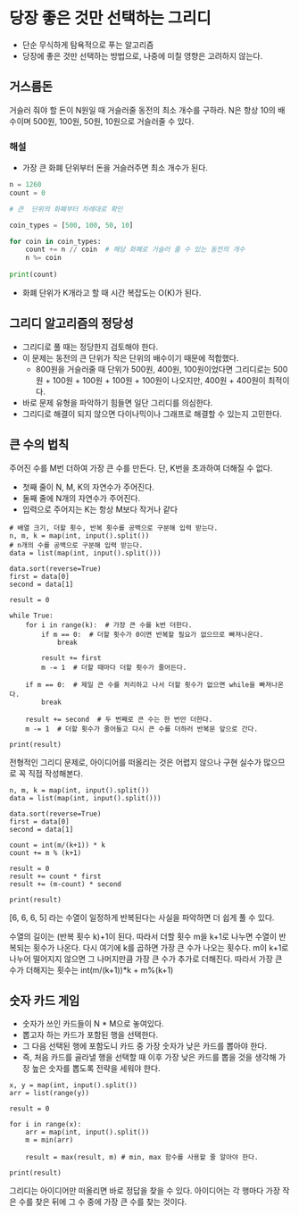 # 당장 좋은 것만 선택하는 그리디

- 단순 무식하게 탐욕적으로 푸는 알고리즘
- 당장에 좋은 것만 선택하는 방법으로, 나중에 미칠 영향은 고려하지 않는다.

## 거스름돈

거슬러 줘야 할 돈이 N원일 때 거슬러줄 동전의 최소 개수를 구하라. N은 항상 10의 배수이며 500원, 100원, 50원, 10원으로 거슬러줄 수 있다.

### 해설

- 가장 큰 화폐 단위부터 돈을 거슬러주면 최소 개수가 된다.

```python
n = 1260
count = 0

# 큰  단위의 화폐부터 차례대로 확인

coin_types = [500, 100, 50, 10]

for coin in coin_types:
    count += n // coin  # 해당 화폐로 거슬러 줄 수 있는 동전의 개수
    n %= coin
    
print(count)
```

- 화폐 단위가 K개라고 할 때 시간 복잡도는 O(K)가 된다.

## 그리디 알고리즘의 정당성

- 그리디로 풀 때는 정당한지 검토해야 한다.
- 이 문제는 동전의 큰 단위가 작은 단위의 배수이기 때문에 적합했다.
  - 800원을 거슬러줄 때 단위가 500원, 400원, 100원이었다면 그리디로는 500원 + 100원 + 100원 + 100원 + 100원이 나오지만, 400원 + 400원이 최적이다.
- 바로 문제 유형을 파악하기 힘들면 일단 그리디를 의심한다.
- 그리디로 해결이 되지 않으면 다이나믹이나 그래프로 해결할 수 있는지 고민한다.

## 큰 수의 법칙

주어진 수를 M번 더하여 가장 큰 수를 만든다. 단, K번을 초과하여 더해질 수 없다.

- 첫째 줄이 N, M, K의 자연수가 주어진다.
- 둘째 줄에 N개의 자연수가 주어진다.
- 입력으로 주어지는 K는  항상 M보다 작거나 같다

```
# 배열 크기, 더할 횟수, 반복 횟수를 공백으로 구분해 입력 받는다.
n, m, k = map(int, input().split())
# n개의 수를 공백으로 구분해 입력 받는다.
data = list(map(int, input().split()))

data.sort(reverse=True)
first = data[0]
second = data[1]

result = 0

while True:
    for i in range(k):  # 가장 큰 수를 k번 더한다.
        if m == 0:  # 더할 횟수가 0이면 반복할 필요가 없으므로 빠져나온다.
            break

        result += first
        m -= 1  # 더할 때마다 더할 횟수가 줄어든다.

    if m == 0:  # 제일 큰 수를 처리하고 나서 더할 횟수가 없으면 while을 빠져나온다.
        break

    result += second  # 두 번째로 큰 수는 한 번만 더한다.
    m -= 1  # 더할 횟수가 줄어들고 다시 큰 수를 더하러 반복문 앞으로 간다.

print(result)
```

전형적인 그리디 문제로, 아이디어를 떠올리는 것은 어렵지 않으나 구현 실수가 많으므로 꼭 직접 작성해본다.

```
n, m, k = map(int, input().split())
data = list(map(int, input().split()))

data.sort(reverse=True)
first = data[0]
second = data[1]

count = int(m/(k+1)) * k
count += m % (k+1)

result = 0
result += count * first
result += (m-count) * second

print(result)
```

[6, 6, 6, 5] 라는 수열이 일정하게 반복된다는 사실을 파악하면 더 쉽게 풀 수 있다.

수열의 길이는 (반복 횟수 k)+1이 된다. 따라서 더할 횟수 m을 k+1로 나누면 수열이 반복되는 횟수가 나온다. 다시 여기에 k를 곱하면 가장 큰 수가 나오는 횟수다.
m이 k+1로 나누어 떨어지지 않으면 그 나머지만큼 가장 큰 수가 추가로 더해진다. 따라서 가장 큰 수가 더해지는 횟수는 int(m/(k+1))*k  + m%(k+1)

## 숫자 카드 게임

- 숫자가 쓰인 카드들이 N * M으로 놓여있다.
- 뽑고자 하는 카드가 포함된 행을 선택한다.
- 그 다음 선택된 행에 포함도니 카드 중 가장  숫자가 낮은 카드를 뽑아야 한다.
- 즉, 처음 카드를 골라낼 행을 선택할 때 이후 가장 낮은 카드를 뽑을 것을 생각해 가장 높은 숫자를 뽑도록 전략을 세워야 한다.

```
x, y = map(int, input().split())
arr = list(range(y))

result = 0

for i in range(x):
    arr = map(int, input().split())
    m = min(arr)

    result = max(result, m) # min, max 함수를 사용할 줄 알아야 한다.

print(result)
```

그리디는 아이디어만 떠올리면 바로 정답을 찾을 수 있다. 아이디어는 각 행마다 가장 작은 수를 찾은 뒤에 그 수 중에 가장 큰 수를 찾는 것이다.